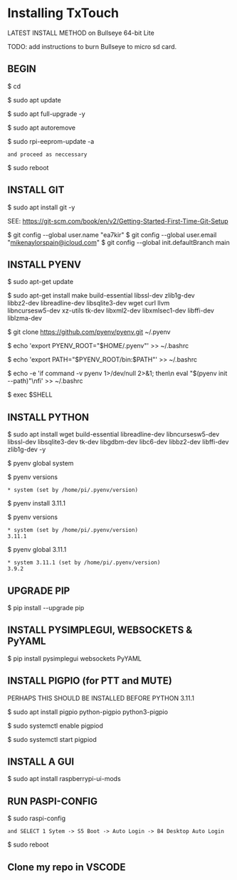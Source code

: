 # Installing TxTouch

LATEST INSTALL METHOD on Bullseye 64-bit Lite

TODO: add instructions to burn Bullseye to micro sd card.

## BEGIN

\$ cd

\$ sudo apt update

\$ sudo apt full-upgrade -y

\$ sudo apt autoremove

\$ sudo rpi-eeprom-update -a

	and proceed as neccessary

\$ sudo reboot

## INSTALL GIT

\$ sudo apt install git -y

SEE: https://git-scm.com/book/en/v2/Getting-Started-First-Time-Git-Setup

\$ git config --global user.name "ea7kir"
\$ git config --global user.email "mikenaylorspain@icloud.com"
\$ git config --global init.defaultBranch main

## INSTALL PYENV

\$ sudo apt-get update

\$ sudo apt-get install make build-essential libssl-dev zlib1g-dev \
libbz2-dev libreadline-dev libsqlite3-dev wget curl llvm \
libncursesw5-dev xz-utils tk-dev libxml2-dev libxmlsec1-dev libffi-dev liblzma-dev

\$ git clone https://github.com/pyenv/pyenv.git ~/.pyenv

\$ echo 'export PYENV_ROOT="\$HOME/.pyenv"' >> ~/.bashrc

\$ echo 'export PATH="\$PYENV_ROOT/bin:\$PATH"' >> ~/.bashrc

\$ echo -e 'if command -v pyenv 1>/dev/null 2>&1; then\n eval "\$(pyenv init --path)"\nfi' >> ~/.bashrc

\$ exec \$SHELL

## INSTALL PYTHON

\$ sudo apt install wget build-essential libreadline-dev libncursesw5-dev libssl-dev libsqlite3-dev tk-dev libgdbm-dev libc6-dev libbz2-dev libffi-dev zlib1g-dev -y

\$ pyenv global system

\$ pyenv versions

	* system (set by /home/pi/.pyenv/version)

\$ pyenv install 3.11.1

\$ pyenv versions

	* system (set by /home/pi/.pyenv/version)
	3.11.1

\$ pyenv global 3.11.1

	* system 3.11.1 (set by /home/pi/.pyenv/version)
	3.9.2

## UPGRADE PIP

\$ pip install --upgrade pip

## INSTALL PYSIMPLEGUI, WEBSOCKETS & PyYAML

\$ pip install pysimplegui websockets PyYAML

## INSTALL PIGPIO (for PTT and MUTE)

PERHAPS THIS SHOULD BE INSTALLED BEFORE PYTHON 3.11.1

\$ sudo apt install pigpio python-pigpio python3-pigpio

\$ sudo systemctl enable pigpiod

\$ sudo systemctl start pigpiod

## INSTALL A GUI

\$ sudo apt install raspberrypi-ui-mods

## RUN PASPI-CONFIG

\$ sudo raspi-config

	and SELECT 1 Sytem -> S5 Boot -> Auto Login -> B4 Desktop Auto Login

\$ sudo reboot

## Clone my repo in VSCODE
